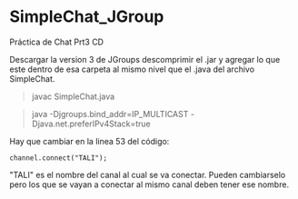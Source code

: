 # SimpleChat_JGroup
Práctica de Chat Prt3 CD

Descargar la version 3 de JGroups descomprimir el .jar y agregar lo que este dentro de esa carpeta al mismo nivel que el .java del archivo SimpleChat.

> javac SimpleChat.java


> java -Djgroups.bind_addr=IP_MULTICAST -Djava.net.preferIPv4Stack=true


Hay que cambiar en la linea 53 del código:

	channel.connect("TALI");

"TALI" es el nombre del canal al cual se va conectar. Pueden cambiarselo pero los que se vayan a conectar al mismo canal deben tener ese nombre.
